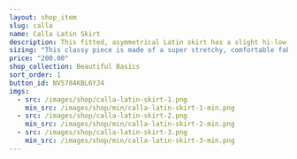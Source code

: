 ```yaml
---
layout: shop_item
slug: calla
name: Calla Latin Skirt
description: This fitted, asymmetrical Latin skirt has a slight hi-low hem and features a stylish side ruffle and tie.
sizing: "This classy piece is made of a super stretchy, comfortable fabric. Every body is shaped differently: if one of your measurements is a size smaller than the rest, order according to your smaller size to ensure a close fit. Order a size up for a looser fit. If your measurements are drastically different from each other, contact us at <a href='mailto:info@freebodydesigns.com'>info@freebodydesigns.com to inquire about custom sizing."
price: "200.00"
shop_collection: Beautiful Basics
sort_order: 1
button_id: NV5784KBL6YJ4
imgs:
  - src: /images/shop/calla-latin-skirt-1.png
    min_src: /images/shop/min/calla-latin-skirt-1-min.png
  - src: /images/shop/calla-latin-skirt-2.png
    min_src: /images/shop/min/calla-latin-skirt-2-min.png
  - src: /images/shop/calla-latin-skirt-3.png
    min_src: /images/shop/min/calla-latin-skirt-3-min.png
---
```

